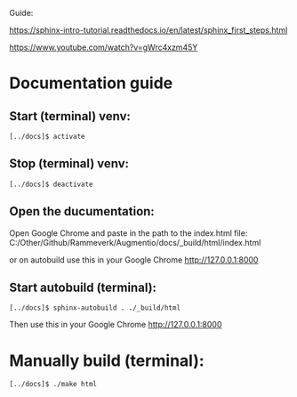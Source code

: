 Guide: 

https://sphinx-intro-tutorial.readthedocs.io/en/latest/sphinx_first_steps.html

https://www.youtube.com/watch?v=gWrc4xzm45Y
# Documentation guide
## Start (terminal) venv:
```
[../docs]$ activate
```
## Stop (terminal) venv:
```
[../docs]$ deactivate
```
## Open the ducumentation:
Open Google Chrome and paste in the path to the index.html file:
C:/Other/Github/Rammeverk/Augmentio/docs/_build/html/index.html

or 
on autobuild use this in your Google Chrome http://127.0.0.1:8000
## Start autobuild (terminal):
```
[../docs]$ sphinx-autobuild . ./_build/html
```
Then use this in your Google Chrome http://127.0.0.1:8000
# Manually build (terminal):
```
[../docs]$ ./make html
```
